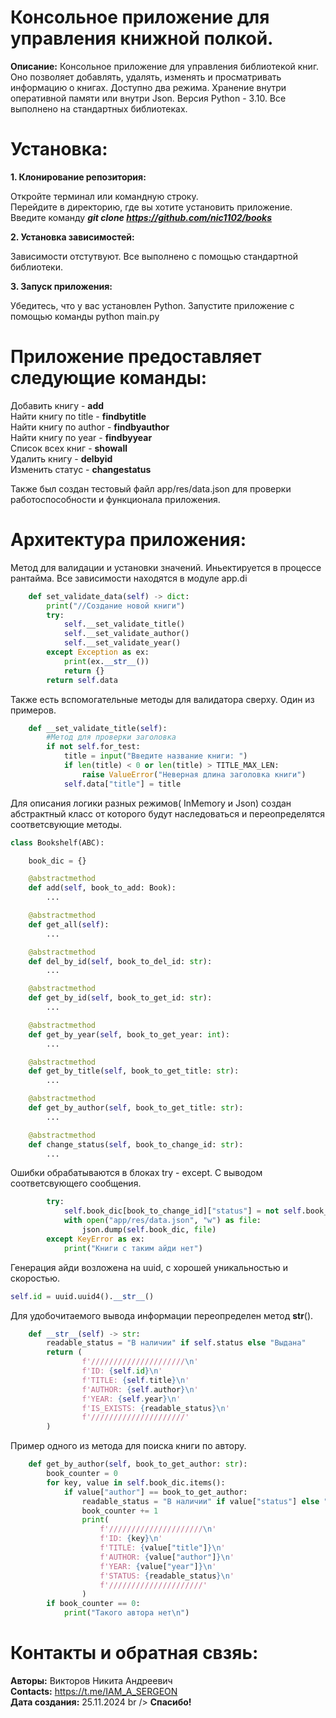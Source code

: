 # __Консольное приложение для управления книжной полкой.__

__Описание:__ Консольное приложение для управления библиотекой книг. Оно позволяет добавлять, удалять, изменять и просматривать информацию о книгах. Доступно два режима.
Хранение внутри оперативной памяти или внутри Json.
Версия Python - 3.10. Все выполнено на стандартных библиотеках.

# __Установка:__

__1. Клонирование репозитория:__

Откройте терминал или командную строку. <br />
Перейдите в директорию, где вы хотите установить приложение. <br />
Введите команду ___git clone https://github.com/nic1102/books___ <br />

__2. Установка зависимостей:__

Зависимости отстутвуют. Все выполнено с помощью стандартной библиотеки. <br />

__3. Запуск приложения:__

Убедитесь, что у вас установлен Python.
Запустите приложение с помощью команды python main.py

# __Приложение предоставляет следующие команды:__

Добавить книгу - __add__ <br />
Найти книгу по title - __findbytitle__ <br />
Найти книгу по author - __findbyauthor__ <br />
Найти книгу по year - __findbyyear__ <br />
Список всех книг - __showall__ <br />
Удалить книгу - __delbyid__ <br />
Изменить статус - __changestatus__ <br />

Также был создан тестовый файл app/res/data.json для проверки работоспособности и функционала приложения. <br />

# __Архитектура приложения__:

Метод для валидации и установки значений. Иньектируется в процессе рантайма. Все зависимости находятся в модуле app.di

```python
    def set_validate_data(self) -> dict:
        print("//Создание новой книги")
        try:
            self.__set_validate_title()
            self.__set_validate_author()
            self.__set_validate_year()
        except Exception as ex:
            print(ex.__str__())
            return {}
        return self.data
```

Также есть вспомогательные методы для валидатора сверху. Один из примеров.

```python
    def __set_validate_title(self):
        #Метод для проверки заголовка
        if not self.for_test:
            title = input("Введите название книги: ")
            if len(title) < 0 or len(title) > TITLE_MAX_LEN:
                raise ValueError("Неверная длина заголовка книги")
            self.data["title"] = title
```

Для описания логики разных режимов( InMemory и Json) создан абстрактный класс от которого будут наследоваться и переопределятся соответсвующие методы.

```python
class Bookshelf(ABC):

    book_dic = {}

    @abstractmethod
    def add(self, book_to_add: Book):
        ...

    @abstractmethod
    def get_all(self):
        ...

    @abstractmethod
    def del_by_id(self, book_to_del_id: str):
        ...

    @abstractmethod
    def get_by_id(self, book_to_get_id: str):
        ...

    @abstractmethod
    def get_by_year(self, book_to_get_year: int):
        ...

    @abstractmethod
    def get_by_title(self, book_to_get_title: str):
        ...

    @abstractmethod
    def get_by_author(self, book_to_get_title: str):
        ...

    @abstractmethod
    def change_status(self, book_to_change_id: str):
        ...

```

Ошибки обрабатываются в блоках try - except. С выводом соответсвующего сообщения.

```python
        try:
            self.book_dic[book_to_change_id]["status"] = not self.book_dic[book_to_change_id]["status"]
            with open("app/res/data.json", "w") as file:
                json.dump(self.book_dic, file)
        except KeyError as ex:
            print("Книги с таким айди нет")
```

Генерация айди возложена на uuid, с хорошей уникальностью и скоростью.

```python
self.id = uuid.uuid4().__str__()
```

Для удобочитаемого вывода информации переопределен метод __str__().

```python
    def __str__(self) -> str:
        readable_status = "В наличии" if self.status else "Выдана"
        return (
                f'/////////////////////\n'
                f'ID: {self.id}\n'
                f'TITLE: {self.title}\n'
                f'AUTHOR: {self.author}\n' 
                f'YEAR: {self.year}\n'
                f'IS_EXISTS: {readable_status}\n'
                f'/////////////////////'
        )
```

Пример одного из метода для поиска книги по автору.

```python
    def get_by_author(self, book_to_get_author: str):
        book_counter = 0
        for key, value in self.book_dic.items():
            if value["author"] == book_to_get_author:
                readable_status = "В наличии" if value["status"] else "Выдана"
                book_counter += 1
                print(
                    f'/////////////////////\n'
                    f'ID: {key}\n'
                    f'TITLE: {value["title"]}\n'
                    f'AUTHOR: {value["author"]}\n'
                    f'YEAR: {value["year"]}\n'
                    f'STATUS: {readable_status}\n'
                    f'/////////////////////'
                )
        if book_counter == 0:
            print("Такого автора нет\n")
```

# __Контакты и обратная свзяь__:

__Авторы:__ Викторов Никита Андреевич <br />
__Contacts:__ https://t.me/IAM_A_SERGEON <br />
__Дата создания:__ 25.11.2024 br />
__Спасибо!__
